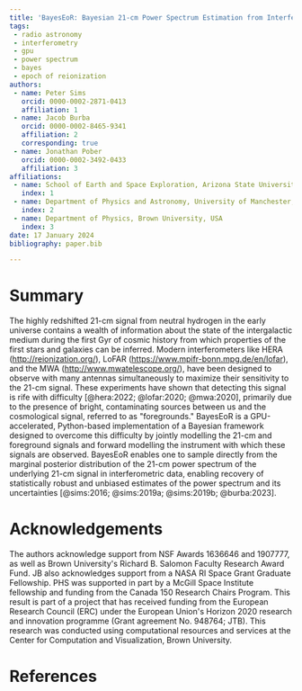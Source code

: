 ```yaml
---
title: 'BayesEoR: Bayesian 21-cm Power Spectrum Estimation from Interferometric Visibilities'
tags:
 - radio astronomy
 - interferometry
 - gpu
 - power spectrum
 - bayes
 - epoch of reionization
authors:
 - name: Peter Sims
   orcid: 0000-0002-2871-0413
   affiliation: 1
 - name: Jacob Burba
   orcid: 0000-0002-8465-9341
   affiliation: 2
   corresponding: true
 - name: Jonathan Pober
   orcid: 0000-0002-3492-0433
   affiliation: 3
affiliations:
 - name: School of Earth and Space Exploration, Arizona State University, USA
   index: 1
 - name: Department of Physics and Astronomy, University of Manchester, UK
   index: 2
 - name: Department of Physics, Brown University, USA
   index: 3
date: 17 January 2024
bibliography: paper.bib

---
```


# Summary

The highly redshifted 21-cm signal from neutral hydrogen in the early universe contains a wealth of information about the state of the intergalactic medium during the first Gyr of cosmic history from which properties of the first stars and galaxies can be inferred. Modern interferometers like HERA (http://reionization.org/), LoFAR (https://www.mpifr-bonn.mpg.de/en/lofar), and the MWA (http://www.mwatelescope.org/), have been designed to observe with many antennas simultaneously to maximize their sensitivity to the 21-cm signal. These experiments have shown that detecting this signal is rife with difficulty [@hera:2022; @lofar:2020; @mwa:2020], primarily due to the presence of bright, contaminating sources between us and the cosmological signal, referred to as "foregrounds." BayesEoR is a GPU-accelerated, Python-based implementation of a Bayesian framework designed to overcome this difficulty by jointly modelling the 21-cm and foreground signals and forward modelling the instrument with which these signals are observed. BayesEoR enables one to sample directly from the marginal posterior distribution of the 21-cm power spectrum of the underlying 21-cm signal in interferometric data, enabling recovery of statistically robust and unbiased estimates of the power spectrum and its uncertainties [@sims:2016; @sims:2019a; @sims:2019b; @burba:2023].  

# Acknowledgements

The authors acknowledge support from NSF Awards 1636646 and 1907777, as well as Brown University's Richard B. Salomon Faculty Research Award Fund. JB also acknowledges support from a NASA RI Space Grant Graduate Fellowship. PHS was supported in part by a McGill Space Institute fellowship and funding from the Canada 150 Research Chairs Program. This result is part of a project that has received funding from the European Research Council (ERC) under the European Union's Horizon 2020 research and innovation programme (Grant agreement No. 948764; JTB). This research was conducted using computational resources and services at the Center for Computation and Visualization, Brown University.

# References
